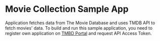 # Movie Collection Sample App
Application fetches data from The Movie Database and uses TMDB API to fetch movies' data. To build and run this sample application, you need to register own application on [TMBD Portal](https://www.themoviedb.org/settings/api) and request API Access Token.